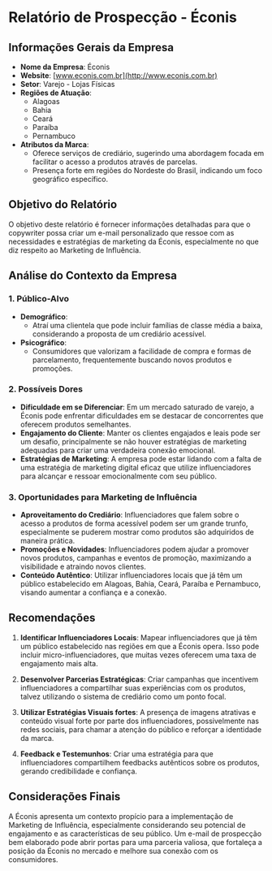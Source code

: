 # Relatório de Prospecção - Éconis

## Informações Gerais da Empresa

- **Nome da Empresa**: Éconis
- **Website**: [www.econis.com.br](http://www.econis.com.br)
- **Setor**: Varejo - Lojas Físicas
- **Regiões de Atuação**: 
  - Alagoas
  - Bahia
  - Ceará
  - Paraíba
  - Pernambuco
- **Atributos da Marca**: 
  - Oferece serviços de crediário, sugerindo uma abordagem focada em facilitar o acesso a produtos através de parcelas.
  - Presença forte em regiões do Nordeste do Brasil, indicando um foco geográfico específico.

## Objetivo do Relatório

O objetivo deste relatório é fornecer informações detalhadas para que o copywriter possa criar um e-mail personalizado que ressoe com as necessidades e estratégias de marketing da Éconis, especialmente no que diz respeito ao Marketing de Influência.

## Análise do Contexto da Empresa

### 1. **Público-Alvo**
- **Demográfico**: 
  - Atraí uma clientela que pode incluir famílias de classe média a baixa, considerando a proposta de um crediário acessível.
- **Psicográfico**:
  - Consumidores que valorizam a facilidade de compra e formas de parcelamento, frequentemente buscando novos produtos e promoções.

### 2. **Possíveis Dores**
- **Dificuldade em se Diferenciar**: Em um mercado saturado de varejo, a Éconis pode enfrentar dificuldades em se destacar de concorrentes que oferecem produtos semelhantes.
- **Engajamento do Cliente**: Manter os clientes engajados e leais pode ser um desafio, principalmente se não houver estratégias de marketing adequadas para criar uma verdadeira conexão emocional.
- **Estratégias de Marketing**: A empresa pode estar lidando com a falta de uma estratégia de marketing digital eficaz que utilize influenciadores para alcançar e ressoar emocionalmente com seu público.

### 3. **Oportunidades para Marketing de Influência**
- **Aproveitamento do Crediário**: Influenciadores que falem sobre o acesso a produtos de forma acessível podem ser um grande trunfo, especialmente se puderem mostrar como produtos são adquiridos de maneira prática.
- **Promoções e Novidades**: Influenciadores podem ajudar a promover novos produtos, campanhas e eventos de promoção, maximizando a visibilidade e atraindo novos clientes.
- **Conteúdo Autêntico**: Utilizar influenciadores locais que já têm um público estabelecido em Alagoas, Bahia, Ceará, Paraíba e Pernambuco, visando aumentar a confiança e a conexão.

## Recomendações
1. **Identificar Influenciadores Locais**: Mapear influenciadores que já têm um público estabelecido nas regiões em que a Éconis opera. Isso pode incluir micro-influenciadores, que muitas vezes oferecem uma taxa de engajamento mais alta.
  
2. **Desenvolver Parcerias Estratégicas**: Criar campanhas que incentivem influenciadores a compartilhar suas experiências com os produtos, talvez utilizando o sistema de crediário como um ponto focal.

3. **Utilizar Estratégias Visuais fortes**: A presença de imagens atrativas e conteúdo visual forte por parte dos influenciadores, possivelmente nas redes sociais, para chamar a atenção do público e reforçar a identidade da marca.

4. **Feedback e Testemunhos**: Criar uma estratégia para que influenciadores compartilhem feedbacks autênticos sobre os produtos, gerando credibilidade e confiança.

## Considerações Finais

A Éconis apresenta um contexto propício para a implementação de Marketing de Influência, especialmente considerando seu potencial de engajamento e as características de seu público. Um e-mail de prospecção bem elaborado pode abrir portas para uma parceria valiosa, que fortaleça a posição da Éconis no mercado e melhore sua conexão com os consumidores.